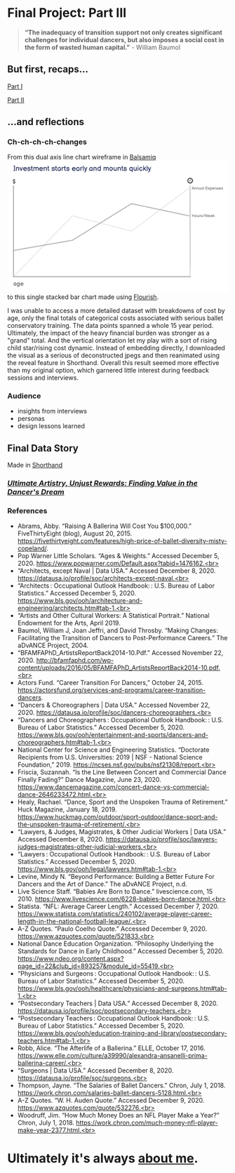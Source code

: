 # Final Project: Part III
> **“The inadequacy of transition support not only creates significant challenges for individual dancers, but also imposes a social cost in the form of wasted human capital.”** - William Baumol

## But first, recaps...
[Part I](FinalProject_Part1.md)

[Part II](FinalProject_Part2.md)

## ...and reflections
### Ch-ch-ch-ch-changes
From this dual axis line chart wireframe in [Balsamiq](https://balsamiq.com/) 
![](AboutMePics/CostSketch.png)<br>
to this single stacked bar chart made using [Flourish](https://flourish.studio/).<br>
<div class="flourish-embed flourish-chart" data-src="visualisation/4582629"><script src="https://public.flourish.studio/resources/embed.js"></script></div>

I was unable to access a more detailed dataset with breakdowns of cost by age, only the final totals of categorical costs associated with serious ballet conservatory training. The data points spanned a whole 15 year period. Ultimately, the impact of the heavy financial burden was stronger as a "grand" total. And the vertical orientation let my play with a sort of rising child star/rising cost dynamic. Instead of embedding directly, I downloaded the visual as a serious of deconstructed jpegs and then reanimated using the reveal feature in Shorthand. Overall this result seemed more effective than my original option, which garnered little interest during feedback sessions and interviews.

### Audience
- insights from interviews
- personas
- design lessons learned

## Final Data Story
Made in [Shorthand](https://shorthand.com/) <br>
### [*Ultimate Artistry, Unjust Rewards: Finding Value in the Dancer's Dream*](https://carnegiemellon.shorthandstories.com/ultimate-artistry-unjust-rewards/index.html)

### References
- Abrams, Abby. “Raising A Ballerina Will Cost You $100,000.” FiveThirtyEight (blog), August 20, 2015. https://fivethirtyeight.com/features/high-price-of-ballet-diversity-misty-copeland/. <br>
- Pop Warner Little Scholars. “Ages & Weights.” Accessed December 5, 2020. https://www.popwarner.com/Default.aspx?tabid=1476162.<br>
- “Architects, except Naval | Data USA.” Accessed December 8, 2020. https://datausa.io/profile/soc/architects-except-naval.<br>
- “Architects : Occupational Outlook Handbook: : U.S. Bureau of Labor Statistics.” Accessed December 5, 2020. https://www.bls.gov/ooh/architecture-and-engineering/architects.htm#tab-1.<br>
- “Artists and Other Cultural Workers: A Statistical Portrait.” National Endowment for the Arts, April 2019.<br>
- Baumol, William J, Joan Jeffri, and David Throsby. “Making Changes: Facilitating the Transition of Dancers to Post-Performance Careers.” The aDvANCE Project, 2004.<br>
- “BFAMFAPhD_ArtistsReportBack2014-10.Pdf.” Accessed November 22, 2020. http://bfamfaphd.com/wp-content/uploads/2016/05/BFAMFAPhD_ArtistsReportBack2014-10.pdf.<br>
- Actors Fund. “Career Transition For Dancers,” October 24, 2015. https://actorsfund.org/services-and-programs/career-transition-dancers. <br>
- “Dancers & Choreographers | Data USA.” Accessed November 22, 2020. https://datausa.io/profile/soc/dancers-choreographers.<br>
- “Dancers and Choreographers : Occupational Outlook Handbook: : U.S. Bureau of Labor Statistics.” Accessed December 5, 2020. https://www.bls.gov/ooh/entertainment-and-sports/dancers-and-choreographers.htm#tab-1.<br>
- National Center for Science and Engineering Statistics. “Doctorate Recipients from U.S. Universities: 2019 | NSF - National Science Foundation,” 2019. https://ncses.nsf.gov/pubs/nsf21308/report.<br>
- Friscia, Suzannah. “Is the Line Between Concert and Commercial Dance Finally Fading?” Dance Magazine, June 23, 2020. https://www.dancemagazine.com/concert-dance-vs-commercial-dance-2646233472.html.<br>
- Healy, Rachael. “Dance, Sport and the Unspoken Trauma of Retirement.” Huck Magazine, January 18, 2019. https://www.huckmag.com/outdoor/sport-outdoor/dance-sport-and-the-unspoken-trauma-of-retirement/.<br>
- “Lawyers, & Judges, Magistrates, & Other Judicial Workers | Data USA.” Accessed December 8, 2020. https://datausa.io/profile/soc/lawyers-judges-magistrates-other-judicial-workers.<br>
- “Lawyers : Occupational Outlook Handbook: : U.S. Bureau of Labor Statistics.” Accessed December 5, 2020. https://www.bls.gov/ooh/legal/lawyers.htm#tab-1.<br>
- Levine, Mindy N. “Beyond Performance: Building a Better Future For Dancers and the Art of Dance.” The aDvANCE Project, n.d.<br>
- Live Science Staff. “Babies Are Born to Dance.” livescience.com, 15 2010. https://www.livescience.com/6228-babies-born-dance.html.<br>
- Statista. “NFL: Average Career Length.” Accessed December 7, 2020. https://www.statista.com/statistics/240102/average-player-career-length-in-the-national-football-league/.<br>
- A-Z Quotes. “Paulo Coelho Quote.” Accessed December 9, 2020. https://www.azquotes.com/quote/521833.<br>
- National Dance Education Organization. “Philosophy Underlying the Standards for Dance in Early Childhood.” Accessed December 5, 2020. https://www.ndeo.org/content.aspx?page_id=22&club_id=893257&module_id=55419.<br>
- “Physicians and Surgeons : Occupational Outlook Handbook: : U.S. Bureau of Labor Statistics.” Accessed December 5, 2020. https://www.bls.gov/ooh/healthcare/physicians-and-surgeons.htm#tab-1.<br>
- “Postsecondary Teachers | Data USA.” Accessed December 8, 2020. https://datausa.io/profile/soc/postsecondary-teachers.<br>
- “Postsecondary Teachers : Occupational Outlook Handbook: : U.S. Bureau of Labor Statistics.” Accessed December 5, 2020. https://www.bls.gov/ooh/education-training-and-library/postsecondary-teachers.htm#tab-1.<br>
- Robb, Alice. “The Afterlife of a Ballerina.” ELLE, October 17, 2016. https://www.elle.com/culture/a39990/alexandra-ansanelli-prima-ballerina-career/.<br>
- “Surgeons | Data USA.” Accessed December 8, 2020. https://datausa.io/profile/soc/surgeons.<br>
- Thompson, Jayne. “The Salaries of Ballet Dancers.” Chron, July 1, 2018. https://work.chron.com/salaries-ballet-dancers-5128.html.<br>
- A-Z Quotes. “W. H. Auden Quote.” Accessed December 9, 2020. https://www.azquotes.com/quote/532276.<br>
- Woodruff, Jim. “How Much Money Does an NFL Player Make a Year?” Chron, July 1, 2018. https://work.chron.com/much-money-nfl-player-make-year-2377.html.<br>

# Ultimately it's always [about me](/README.md).
